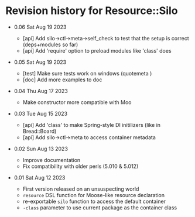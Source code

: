 # Revision history for Resource::Silo

- 0.06    Sat Aug 19 2023
    - [api] Add silo->ctl->meta->self_check to test that the setup is correct (deps+modules so far)
    - [api] Add 'require' option to preload modules like 'class' does

- 0.05    Sat Aug 19 2023
    - [test] Make sure tests work on windows (quotemeta \)
    - [doc] Add more examples to doc

- 0.04    Thu Aug 17 2023
    - Make constructor more compatible with Moo

- 0.03    Tue Aug 15 2023
    - [api] Add 'class' to make Spring-style DI initilizers
      (like in Bread::Board)
    - [api] Add silo->ctl->meta to access container metadata

- 0.02    Sun Aug 13 2023
    - Improve documentation
    - Fix compatibility with older perls (5.010 & 5.012)

- 0.01    Sat Aug 12 2023
    - First version released on an unsuspecting world
    - `resource` DSL function for Moose-like resource declaration
    - re-exportable `silo` function to access the default container
    - `-class` parameter to use current package as the container class

